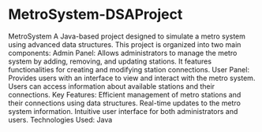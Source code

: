 # MetroSystem-DSAProject
 MetroSystem  A Java-based project designed to simulate a metro system using advanced data structures. This project is organized into two main components:  Admin Panel: Allows administrators to manage the metro system by adding, removing, and updating stations. It features functionalities for creating and modifying station connections.  User Panel: Provides users with an interface to view and interact with the metro system. Users can access information about available stations and their connections.  Key Features:  Efficient management of metro stations and their connections using data structures. Real-time updates to the metro system information. Intuitive user interface for both administrators and users. Technologies Used:  Java
